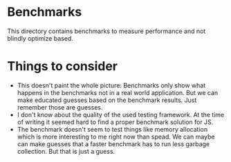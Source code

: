 # Benchmarks

This directory contains benchmarks to measure performance and not blindly optimize based.

# Things to consider

- This doesn't paint the whole picture: Benchmarks only show what happens in the benchmarks not in a real world application. But we can make educated guesses based on the benchmark results. Just remember those are guesses.
- I don't know about the quality of the used testing framework. At the time of writing it seemed hard to find a proper benchmark solution for JS.
- The benchmark doesn't seem to test things like memory allocation which is more interesting to me right now than spead. We can maybe can make guesses that a faster benchmark has to run less garbage collection. But that is just a guess.
